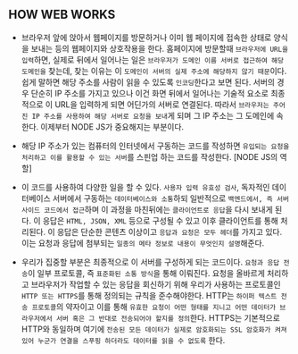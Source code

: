 ## HOW WEB WORKS

- 브라우저 앞에 앉아서 웹페이지를 방문하거나 이미 웹 페이지에 접속한 상태로 양식을 보내는 등의 웹페이지와 상호작용을 한다. 홈페이지에 방문할때 `브라우저에 URL을 입력`하면, 실제로 뒤에서 일어나는 일은 `브라우저가 도메인 이름 서버로 접근하여 해당 도메인을` 찾는데, 찾는 이유는 이 `도메인이 서버의 실제 주소에 해당하지 않기 때문`이다. 쉽게 말하면 해당 주소를 사람이 읽을 수 있도록 `인코딩`한다고 보면 된다. 서버의 경우 단순히 IP 주소를 가지고 있으나 이건 화면 뒤에서 일어나는 기술적 요소로 최종적으로 이 URL을 입력하게 되면 어딘가의 서버로 연결된다. 따라서 `브라우저는 주어진 IP 주소를 사용하여 해당 서버로 요청을 보내`게 되며 그 IP 주소는 그 도메인에 속한다. 이제부터 NODE JS가 중요해지는 부분이다.

- 해당 IP 주소가 있는 컴퓨터의 인터넷에서 구동하는 코드를 작성하면 `유입되는 요청을 처리하고 이를 활용할 수 있는 서버`를 스핀업 하는 코드를 작성한다. [NODE JS의 역할]

- 이 코드를 사용하여 다양한 일을 할 수 있다. `사용자 입력 유효성 검사`, 독자적인 데이터베이스 서버에서 구동하는 `데이터베이스와 소통`하되 일반적으로 `백엔드에서, 즉 서버 사이드 코드에서 접근`하며 이 과정을 마친뒤에는 `클라이언트로 응답`을 다시 보내게 된다. 이 응답은 `HTML, JSON, XML` 등으로 구성될 수 있고 이후 클라이언트를 통해 처리된다. 이 응답은 단순한 콘텐츠 이상이고 `응답과 요청은 모두 헤더`를 가지고 있다. 이는 요청과 응답에 첨부되는 `일종의 메타 정보로 내용이 무엇인지 설명`해준다.

- 우리가 집중할 부분은 최종적으로 이 서버를 구성하게 되는 코드이다. `요청과 응답 전송`이 일부 프로토콜, 즉 `표준화된 소통 방식`을 통해 이뤄진다. 요청을 올바르게 처리하고 브라우저가 작업할 수 있는 응답을 회신하기 위해 우리가 사용하는 프로토콜인 `HTTP 또는 HTTPS`를 통해 정의되는 규칙을 준수해야한다. HTTP는 `하이퍼 텍스트 전송 프로토콜`의 약자이고 이를 통해 `유효한 요청이 어떤 형태를 지니고 어떤 데이터가 브라우저에서 서버 혹은 그 반대로 전송되어야 할지를 정의`한다. HTTPS는 기본적으로 HTTP와 동일하며 여기에 `전송된 모든 데이터가 실제로 암호화되는 SSL 암호화가 켜져있어 누군가 연결을 스푸핑 하더라도 데이터를 읽을 수 없도록` 한다. 
